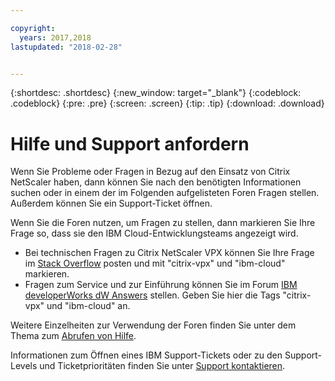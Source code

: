 ```yaml
---

copyright:
  years: 2017,2018
lastupdated: "2018-02-28"


---
```


{:shortdesc: .shortdesc}
{:new_window: target="_blank"}
{:codeblock: .codeblock}
{:pre: .pre}
{:screen: .screen}
{:tip: .tip}
{:download: .download}

# Hilfe und Support anfordern

Wenn Sie Probleme oder Fragen in Bezug auf den Einsatz von Citrix NetScaler haben, dann können Sie nach den benötigten Informationen suchen oder in einem der im Folgenden aufgelisteten Foren Fragen stellen. Außerdem können Sie ein Support-Ticket öffnen.

Wenn Sie die Foren nutzen, um Fragen zu stellen, dann markieren Sie Ihre Frage so, dass sie den IBM Cloud-Entwicklungsteams angezeigt wird.

* Bei technischen Fragen zu Citrix NetScaler VPX können Sie Ihre Frage im [Stack Overflow](https://stackoverflow.com/search?q=citrix-vpx+ibm-cloud) posten und mit "citrix-vpx" und "ibm-cloud" markieren.
* Fragen zum Service und zur Einführung können Sie im Forum [IBM developerWorks dW Answers](https://developer.ibm.com/answers/topics/citrix-vpx.html?smartspace=ibm-cloud) stellen. Geben Sie hier die Tags "citrix-vpx" und "ibm-cloud" an.

Weitere Einzelheiten zur Verwendung der Foren finden Sie unter dem Thema zum [Abrufen von Hilfe](https://console.bluemix.net/docs/support/index.html#getting-help).

Informationen zum Öffnen eines IBM Support-Tickets oder zu den Support-Levels und Ticketprioritäten finden Sie unter [Support kontaktieren](https://console.bluemix.net/docs/support/index.html#contacting-support).
